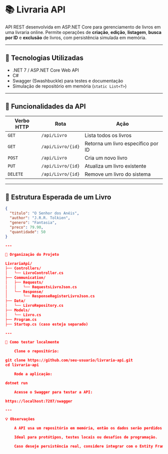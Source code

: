 # 📚 Livraria API

API REST desenvolvida em ASP.NET Core para gerenciamento de livros em uma livraria online. Permite operações de **criação**, **edição**, **listagem**, **busca por ID** e **exclusão** de livros, com persistência simulada em memória.

---

## 🚀 Tecnologias Utilizadas

- .NET 7 / ASP.NET Core Web API
- C#
- Swagger (Swashbuckle) para testes e documentação
- Simulação de repositório em memória (`static List<T>`)

---

## 🔧 Funcionalidades da API

| Verbo HTTP | Rota               | Ação                                  |
|------------|--------------------|----------------------------------------|
| `GET`      | `/api/Livro`       | Lista todos os livros                  |
| `GET`      | `/api/Livro/{id}`  | Retorna um livro específico por ID     |
| `POST`     | `/api/Livro`       | Cria um novo livro                     |
| `PUT`      | `/api/Livro/{id}`  | Atualiza um livro existente            |
| `DELETE`   | `/api/Livro/{id}`  | Remove um livro do sistema             |

---

## 🧱 Estrutura Esperada de um Livro

```json
{
  "titulo": "O Senhor dos Anéis",
  "author": "J.R.R. Tolkien",
  "genero": "Fantasia",
  "preco": 79.90,
  "quantidade": 50
}

---

📂 Organização do Projeto

LivrariaApi/
├── Controllers/
│   └── LivroController.cs
├── Communication/
│   ├── Requests/
│   │   └── RequestsLivroJson.cs
│   └── Response/
│       └── ResponseRegisterLivroJson.cs
├── Data/
│   └── LivroRepository.cs
├── Models/
│   └── Livro.cs
├── Program.cs
├── Startup.cs (caso esteja separado)

---

🧪 Como testar localmente

    Clone o repositório:

git clone https://github.com/seu-usuario/livraria-api.git
cd livraria-api

    Rode a aplicação:

dotnet run

    Acesse o Swagger para testar a API:

https://localhost:7287/swagger

---

💡 Observações

    A API usa um repositório em memória, então os dados serão perdidos ao reiniciar o servidor.

    Ideal para protótipos, testes locais ou desafios de programação.

    Caso deseje persistência real, considere integrar com o Entity Framework Core e um banco de dados (SQL Server, SQLite, etc).

